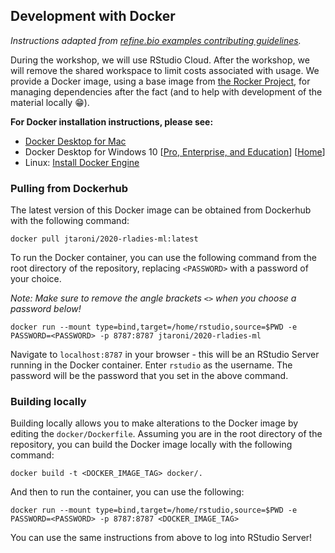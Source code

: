 ## Development with Docker

_Instructions adapted from [refine.bio examples contributing guidelines](https://github.com/AlexsLemonade/refinebio-examples/blob/7368b2ba12e09a87ce8c3f315938f86596cecc05/CONTRIBUTING.md#docker-for-refinebio-examples)._

During the workshop, we will use RStudio Cloud.
After the workshop, we will remove the shared workspace to limit costs associated with usage. 
We provide a Docker image, using a base image from [the Rocker Project](https://www.rocker-project.org/), for managing dependencies after the fact (and to help with development of the material locally 😁).

**For Docker installation instructions, please see:**

* [Docker Desktop for Mac](https://docs.docker.com/docker-for-mac/install/)
* Docker Desktop for Windows 10 [[Pro, Enterprise, and Education](https://docs.docker.com/docker-for-windows/install/)] [[Home](https://docs.docker.com/docker-for-windows/install-windows-home/)]
* Linux: [Install Docker Engine](https://docs.docker.com/engine/install/)

### Pulling from Dockerhub

The latest version of this Docker image can be obtained from Dockerhub with the following command:

```
docker pull jtaroni/2020-rladies-ml:latest
```

To run the Docker container, you can use the following command from the root directory of the repository, replacing `<PASSWORD>` with a password of your choice.

_Note: Make sure to remove the angle brackets `<>` when you choose a password below!_

```
docker run --mount type=bind,target=/home/rstudio,source=$PWD -e PASSWORD=<PASSWORD> -p 8787:8787 jtaroni/2020-rladies-ml
```

Navigate to `localhost:8787` in your browser - this will be an RStudio Server running in the Docker container.
Enter `rstudio` as the username.
The password will be the password that you set in the above command.

### Building locally

Building locally allows you to make alterations to the Docker image by editing the `docker/Dockerfile`.
Assuming you are in the root directory of the repository, you can build the Docker image locally with the following command:

```
docker build -t <DOCKER_IMAGE_TAG> docker/.
```

And then to run the container, you can use the following:

```
docker run --mount type=bind,target=/home/rstudio,source=$PWD -e PASSWORD=<PASSWORD> -p 8787:8787 <DOCKER_IMAGE_TAG>
```

You can use the same instructions from above to log into RStudio Server!
